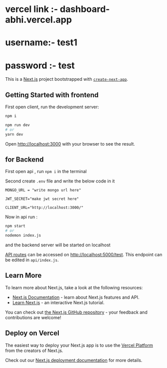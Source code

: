 # vercel link :- dashboard-abhi.vercel.app
# username:- test1 
# password :- test
This is a [Next.js](https://nextjs.org/) project bootstrapped with [`create-next-app`](https://github.com/vercel/next.js/tree/canary/packages/create-next-app).

## Getting Started with frontend

First open client, run the development server:

```bash
npm i

npm run dev
# or
yarn dev
```

Open [http://localhost:3000](http://localhost:3000) with your browser to see the result.

## for Backend 

First open api , run ``` npm i ``` in the terminal

Second create ```.env``` file and write the below code in it
```
MONGO_URL = "write mongo url here"

JWT_SECRET="make jwt secret here" 

CLIENT_URL="http://localhost:3000/"
```
Now in api run :

```bash
npm start
# or
nodemon index.js
```
and the backend server will be started  on localhost 

[API routes](https://nextjs.org/docs/api-routes/introduction) can be accessed on [http://localhost:5000/test](http://localhost:5000/test). This endpoint can be edited in `api/index.js`.

## Learn More

To learn more about Next.js, take a look at the following resources:

- [Next.js Documentation](https://nextjs.org/docs) - learn about Next.js features and API.
- [Learn Next.js](https://nextjs.org/learn) - an interactive Next.js tutorial.

You can check out [the Next.js GitHub repository](https://github.com/vercel/next.js/) - your feedback and contributions are welcome!

## Deploy on Vercel

The easiest way to deploy your Next.js app is to use the [Vercel Platform](https://vercel.com/new?utm_medium=default-template&filter=next.js&utm_source=create-next-app&utm_campaign=create-next-app-readme) from the creators of Next.js.

Check out our [Next.js deployment documentation](https://nextjs.org/docs/deployment) for more details.
